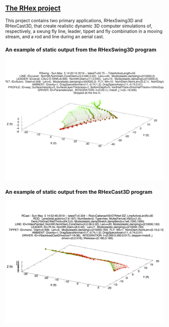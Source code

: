## [The RHex project](https://rhexman.github.io/RHex/)

This project contains two primary applications, RHexSwing3D and RHexCast3D, that create realistic dynamic 3D computer simulations of, respectively, a swung fly line, leader, tippet and fly combination in a moving stream, and a rod and line during an aerial cast.

### An example of static output from the RHexSwing3D program

![Swing example static plot](SwingExampleReduced.png)

### An example of static output from the RHexCast3D program

![Swing example static plot](CastExample.png)

